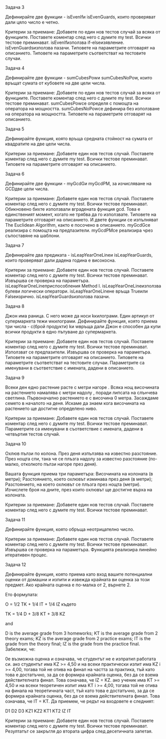  Задача 3

Дефинирайте две функции - isEvenIfи isEvenGuards, които проверяват дали цяло число е четно.

Критерии за приемане:
Добавете по един нов тестов случай за всяка от функциите. Поставете коментар след него с думите my test.
Всички тестове преминават.
isEvenIfизползва if-elseизявление.
isEvenGuardsизползва пазачи.
Типовете на параметрите отговарят на описанието.
Типовете на параметрите съответстват на тестовите случаи.

Задача 4

Дефинирайте две функции - sumCubesPowи sumCubesNoPow, които връщат сумата от кубовете на две цели числа.

Критерии за приемане:
Добавете по един нов тестов случай за всяка от функциите. Поставете коментар след него с думите my test.
Всички тестове преминават.
sumCubesPowсе определя с помощта на оператора на мощността.
sumCubesNoPowсе дефинира без използване на оператора на мощността.
Типовете на параметрите отговарят на описанието.

 Задача 5

Дефинирайте функция, която връща средната стойност на сумата от квадратите на две цели числа.

Критерии за приемане:
Добавете един нов тестов случай. Поставете коментар след него с думите my test.
Всички тестове преминават.
Типовете на параметрите отговарят на описанието.

Задача 6

Дефинирайте две функции - myGcdGи myGcdPM, за изчисляване на GCDдве цели числа.

Критерии за приемане:
Добавете един нов тестов случай. Поставете коментар след него с думите my test.
Всички тестове преминават.
Обикновено бихте използвали вградената функция gcd. Това е единственият момент, когато не трябва да го използвате.
Типовете на параметрите отговарят на описанието.
И двете функции се изпълняват The Euclidean Algorithm, както е посочено в описанието.
myGcdGсе реализира с помощта на предпазители.
myGcdPMсе реализира чрез съпоставяне на шаблони.

Задача 7

Дефинирайте два предиката - isLeapYearOneLineи isLeapYearGuards, които проверяват дали дадена година е високосна.

Критерии за приемане:
Добавете един нов тестов случай. Поставете коментар след него с думите my test.
Всички тестове преминават.
Извършва се проверка на параметъра.
isLeapYearOneLineприспособления Method I.
isLeapYearOneLineизползва булеви логически оператори.
isLeapYearOneLineне връща Trueили Falseизрично.
isLeapYearGuardsизползва пазачи.

Задача 8

Джон има раница. С него може да носи kкилограми. Един артикул от супермаркета тежи wкилограми. Дефинирайте функция, която приема три числа - c(брой продукти) kи wвръща дали Джон е способен да купи всички продукти в едно пътуване до супермаркета.

Критерии за приемане:
Добавете един нов тестов случай. Поставете коментар след него с думите my test.
Всички тестове преминават.
Използват се предпазители.
Извършва се проверка на параметъра.
Типовете на параметрите отговарят на описанието.
Типовете на параметрите съответстват на тестовите случаи.
Параметрите са именувани в съответствие с имената, дадени в описанието.

Задача 9

Всеки ден едно растение расте с метри нагоре . Всяка нощ височината на растението намалява с метри надолу , поради липсата на слънчева светлина. Първоначално растението е с височина 0 метра. Засаждаме семето в началото на деня. Искаме да знаем кога височината на растението ще достигне определено ниво.

Критерии за приемане:
Добавете един нов тестов случай. Поставете коментар след него с думите my test.
Всички тестове преминават.
Параметрите са именувани в съответствие с имената, дадени в четвъртия тестов случай.

Задача 10

Охлюв пълзи по колона. През деня изпълзява на известно разстояние. През нощта спи, така че се плъзга надолу за известно разстояние (по-малко, отколкото пълзи нагоре през деня).

Вашата функция приема три параметъра:
Височината на колоната (в метри);
Разстоянието, което охлювът изминава през деня (в метри);
Разстоянието, на което охлювът се плъзга през нощта (метри).
Изчислете броя на дните, през които охлювът ще достигне върха на колоната.

Критерии за приемане:
Добавете един нов тестов случай. Поставете коментар след него с думите my test.
Всички тестове преминават.

Задача 11

Дефинирайте функция, която обръща неотрицателно число.

Критерии за приемане:
Добавете един нов тестов случай. Поставете коментар след него с думите my test.
Всички тестове преминават.
Извършва се проверка на параметъра.
Функцията реализира линейно итеративен процес.

Задача 12

Дефинирайте функция, която приема като вход вашите потенциални оценки от домашни и изпити и извежда крайната ви оценка за този предмет. Ако крайната оценка е по-малка от 2, върнете 2.

Ето формулата:

O = 1/2 TK + 1/4 IT + 1/4 IZ
където

TK = 1/4 D + 3/8 KT + 3/8 KZ

and

D is the average grade from 3 homeworks;
KT is the average grade from 2 theory exams;
KZ is the average grade from 2 practice exams;
IT is the grade from the theory final;
IZ is the grade from the practice final.
Забележи, че:

0е възможна оценка и означава, че студентът не е изпратил работата си.
ако студентът има KZ >= 4,50 и на всеки практически изпит има KZ i >= 4,00, тогава той не отива на финал на частта за практика, тъй като това е достатъчно, за да се формира крайната оценка, без да се взема действителната финал. Това означава, че IZ = KZ.
ако ученик има KT >= 4,50 и на всеки теоретичен изпит има KT i >= 4,00, тогава той не отива на финала на теоретичната част, тъй като това е достатъчно, за да се формира крайната оценка, без да се взема действителната финал. Това означава, че IT = KT.
Да приемем, че редът на входовете е следният:

D1 D2 D3 KZ1 KZ2 KT1 KT2 IZ IT

Критерии за приемане:
Добавете един нов тестов случай. Поставете коментар след него с думите my test.
Всички тестове преминават.
Резултатът се закръгля до втората цифра след десетичната запетая.